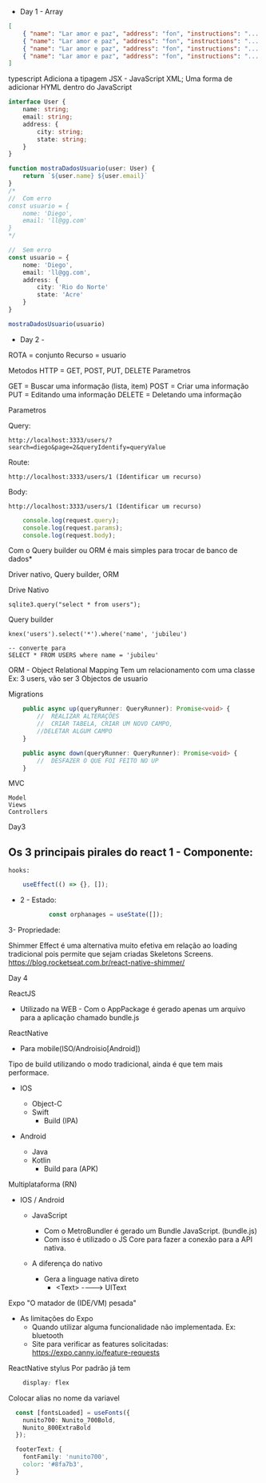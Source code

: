- Day 1 -
Array
```json
[
    { "name": "Lar amor e paz", "address": "fon", "instructions": "...."},
    { "name": "Lar amor e paz", "address": "fon", "instructions": "...."},
    { "name": "Lar amor e paz", "address": "fon", "instructions": "...."},
    { "name": "Lar amor e paz", "address": "fon", "instructions": "...."},            
]
```

typescript Adiciona a tipagem 
JSX - JavaScript XML; Uma forma de adicionar HYML dentro do JavaScript
```typescript
interface User {
    name: string;
    email: string;
    address: {
        city: string;
        state: string;
    }
}

function mostraDadosUsuario(user: User) {
    return `${user.name} ${user.email}`
}
/*
//  Com erro
const usuario = {
    nome: 'Diego',
    email: 'll@gg.com'
}
*/

//  Sem erro
const usuario = {
    nome: 'Diego',
    email: 'll@gg.com',
    address: {
        city: 'Rio do Norte'
        state: 'Acre'
    }
}

mostraDadosUsuario(usuario)
```

- Day 2 -

ROTA = conjunto
Recurso = usuario

Metodos HTTP = GET, POST, PUT, DELETE
Parametros

GET = Buscar uma informação (lista, item)
POST = Criar uma informação
PUT = Editando uma informação
DELETE = Deletando uma informação

Parametros

Query:

    http://localhost:3333/users/?search=diego&page=2&queryIdentify=queryValue
Route: 

    http://localhost:3333/users/1 (Identificar um recurso)
Body: 

    http://localhost:3333/users/1 (Identificar um recurso)
```typescript    
    console.log(request.query);
    console.log(request.params);
    console.log(request.body);
```
Com o Query builder ou ORM é mais simples para trocar de banco de dados*

Driver nativo, Query builder, ORM

Drive Nativo

    sqlite3.query("select * from users");

Query builder

    knex('users').select('*').where('name', 'jubileu')

    -- converte para 
    SELECT * FROM USERS where name = 'jubileu'

ORM - Object Relational Mapping
    Tem um relacionamento com uma classe
    Ex: 3 users, vão ser 3 Objectos de usuario

Migrations
```typescript
    public async up(queryRunner: QueryRunner): Promise<void> {
        //  REALIZAR ALTERAÇÕES
        //  CRIAR TABELA, CRIAR UM NOVO CAMPO,
        //DELETAR ALGUM CAMPO
    }

    public async down(queryRunner: QueryRunner): Promise<void> {
        //  DESFAZER O QUE FOI FEITO NO UP
    }

```
MVC

    Model
    Views
    Controllers

Day3

Os 3 principais pirales do react
1 - Componente:
-
    hooks:

```typescript
    useEffect(() => {}, []);
```
-
   2 - Estado:

    ```typescript    
            const orphanages = useState([]);
    ```
3- Propriedade:

Shimmer Effect é uma alternativa muito efetiva em relação ao loading tradicional pois permite que sejam criadas Skeletons Screens.
https://blog.rocketseat.com.br/react-native-shimmer/


Day 4

ReactJS
-    Utilizado na WEB
    -   Com o AppPackage é gerado apenas um arquivo para a aplicação chamado bundle.js

ReactNative
-    Para mobile(ISO/Androisio[Android])

Tipo de build utilizando o modo tradicional, ainda é
que tem mais performace.

-   IOS
    -   Object-C
    -   Swift
        -   Build   (IPA)

-   Android
    -    Java
    -   Kotlin
        -   Build para  (APK)

Multiplataforma (RN)

-   IOS / Android
    -   JavaScript
        -   Com o MetroBundler é gerado um Bundle JavaScript. (bundle.js)
        -   Com isso é utilizado o JS Core para fazer a conexão para a API nativa.
        
    -   A diferença do nativo
        -   Gera a linguage nativa direto
            -   \<Text> ----> UIText

Expo "O matador de (IDE/VM) pesada"

-   As limitações do Expo
    -   Quando utilizar alguma funcionalidade não implementada. Ex: bluetooth
    -   Site para verificar as features solicitadas:
        https://expo.canny.io/feature-requests

ReactNative stylus
    Por padrão já tem
```css
    display: flex
```

Colocar alias no nome da variavel
```typescript
  const [fontsLoaded] = useFonts({     
    nunito700: Nunito_700Bold, 
    Nunito_800ExtraBold
  });
```
```css
  footerText: {
    fontFamily: 'nunito700',
    color: '#8fa7b3',
  }
```